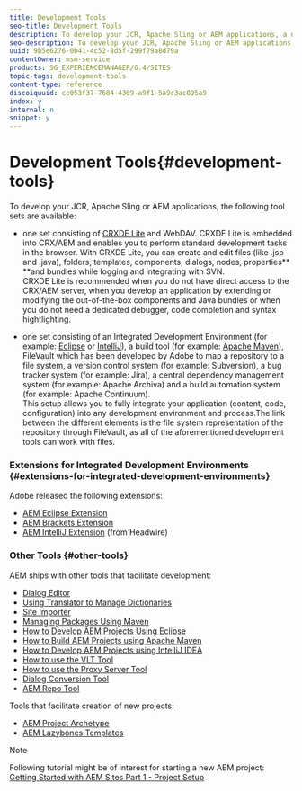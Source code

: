```yaml
---
title: Development Tools
seo-title: Development Tools
description: To develop your JCR, Apache Sling or AEM applications, a number of tool sets are available
seo-description: To develop your JCR, Apache Sling or AEM applications, a number of tool sets are available
uuid: 9b5e6276-0b41-4c52-8d5f-299f79a8d79a
contentOwner: msm-service
products: SG_EXPERIENCEMANAGER/6.4/SITES
topic-tags: development-tools
content-type: reference
discoiquuid: cc053f37-7684-4309-a9f1-5a9c3ac895a9
index: y
internal: n
snippet: y
---
```


# Development Tools{#development-tools}

To develop your JCR, Apache Sling or AEM applications, the following tool sets are available:

* one set consisting of [CRXDE Lite](../../../sites/developing/using/developing-with-crxde-lite.md) and WebDAV. CRXDE Lite is embedded into CRX/AEM and enables you to perform standard development tasks in the browser. With CRXDE Lite, you can create and edit files (like .jsp and .java), folders, templates, components, dialogs, nodes, properties** **and bundles while logging and integrating with SVN.   
  CRXDE Lite is recommended when you do not have direct access to the CRX/AEM server, when you develop an application by extending or modifying the out-of-the-box components and Java bundles or when you do not need a dedicated debugger, code completion and syntax hightlighting.

* one set consisting of an Integrated Development Environment (for example: [Eclipse](../../../sites/developing/using/howto-projects-eclipse.md) or [IntelliJ](../../../sites/developing/using/ht-intellij.md)), a build tool (for example: [Apache Maven](../../../sites/developing/using/ht-projects-maven.md)), FileVault which has been developed by Adobe to map a repository to a file system, a version control system (for example: Subversion), a bug tracker system (for example: Jira), a central dependency management system (for example: Apache Archiva) and a build automation system (for example: Apache Continuum).  
  This setup allows you to fully integrate your application (content, code, configuration) into any development environment and process.The link between the different elements is the file system representation of the repository through FileVault, as all of the aforementioned development tools can work with files.

### Extensions for Integrated Development Environments {#extensions-for-integrated-development-environments}

Adobe released the following extensions:

* [AEM Eclipse Extension](../../../sites/developing/using/aem-eclipse.md)
* [AEM Brackets Extension](../../../sites/developing/using/aem-brackets.md)
* [AEM IntelliJ Extension](https://github.com/headwirecom/aem-ide-tooling-4-intellij/blob/master/documenation/AEM%20Tooling%20Plugin%20for%20IntelliJ%20IDEA.pdf) (from Headwire)

### Other Tools {#other-tools}

AEM ships with other tools that facilitate development:

* [Dialog Editor](../../../sites/developing/using/dialog-editor.md)
* [Using Translator to Manage Dictionaries  
  ](../../../sites/developing/using/i18n-translator.md)
* [Site Importer](../../../sites/developing/using/site-importer.md)
* [Managing Packages Using Maven](../../../sites/developing/using/vlt-mavenplugin.md)
* [How to Develop AEM Projects Using Eclipse](../../../sites/developing/using/howto-projects-eclipse.md)
* [How to Build AEM Projects using Apache Maven](../../../sites/developing/using/ht-projects-maven.md)
* [How to Develop AEM Projects using IntelliJ IDEA](../../../sites/developing/using/ht-intellij.md)
* [How to use the VLT Tool](../../../sites/developing/using/ht-vlttool.md)
* [How to use the Proxy Server Tool](../../../sites/developing/using/ht-proxy-server.md)
* [Dialog Conversion Tool](../../../sites/developing/using/dialog-conversion.md)
* [AEM Repo Tool](../../../sites/developing/using/aem-repo-tool.md)

Tools that facilitate creation of new projects:

* [AEM Project Archetype](https://github.com/Adobe-Marketing-Cloud/aem-project-archetype)
* [AEM Lazybones Templates](https://github.com/Adobe-Consulting-Services/lazybones-aem-templates)

>[!NOTE]
>
>Following tutorial might be of interest for starting a new AEM project:  
>[Getting Started with AEM Sites Part 1 - Project Setup](https://helpx.adobe.com/experience-manager/kt/sites/using/getting-started-wknd-tutorial-develop/part1.html)

